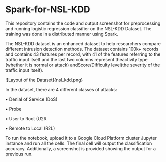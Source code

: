 # Spark-for-NSL-KDD

This repository contains the code and output screenshot for preprocessing and running logistic regression classifier on the NSL-KDD Dataset. The training was done in a distributed manner using Spark.

The NSL-KDD dataset is an enhanced dataset to help researchers compare different intrusion detection methods.
The dataset contains 100k+ records and contains 43 features per record, with 41 of the features referring to the traffic input itself and the last two columns represent theactivity type (whether it is normal or attack) andScore/Difficulty level(the severity of the traffic input itself).

![Layout of the Dataset]{nsl_kdd.png}

In the dataset, there are 4 different classes of attacks:

• Denial of Service (DoS)

• Probe

• User to Root (U2R

• Remote to Local (R2L)

To run the notebook, upload it to a Google Cloud Platform cluster Jupyter instance and run all the cells. The final cell will output the classification accuracy. Additionally, a screenshot is provided showing the output for a previous run. 
